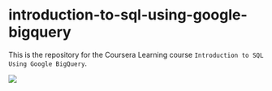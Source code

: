 # introduction-to-sql-using-google-bigquery
This is the repository for the Coursera Learning course `Introduction to SQL Using Google BigQuery`.

![](BigQuery-and-Cloud-SQL.jpg)